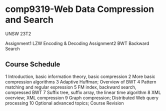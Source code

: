# comp9319-Web Data Compression and Search 
UNSW 23T2
 
Assignment1 LZW Encoding & Decoding
Assignment2 BWT Backward Search

## Course Schedule
1  Introduction, basic information theory, basic compression
2  More basic compression algorithms
3  Adaptive Huffman; Overview of BWT
4  Pattern matching and regular expression
5  FM index, backward search, compressed BWT
7  Suffix tree, suffix array, the linear time algorithm
8  XML overview; XML compression
9  Graph compression; Distributed Web query processing
10 Optional advanced topics; Course Revision
